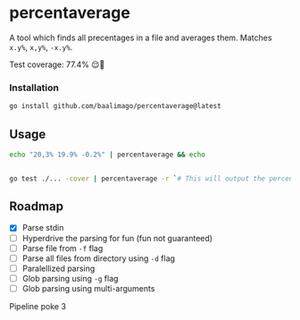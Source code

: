 # percentaverage
A tool which finds all precentages in a file and averages them. Matches `x.y%`, `x,y%`, `-x.y%`.

Test coverage: 77.4% 😌👏

### Installation
```bash
go install github.com/baalimago/percentaverage@latest
```

## Usage

```bash
echo "20,3% 19.9% -0.2%" | percentaverage && echo
```

```bash

go test ./... -cover | percentaverage -r `# This will output the percentage wihout a '%' sign`
```

## Roadmap
- [x] Parse stdin
- [ ] Hyperdrive the parsing for fun (fun not guaranteed)
- [ ] Parse file from `-f` flag
- [ ] Parse all files from directory using `-d` flag
- [ ] Paralellized parsing
- [ ] Glob parsing using `-g` flag
- [ ] Glob parsing using multi-arguments

Pipeline poke 3
